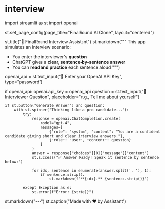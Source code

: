 # interview

import streamlit as st
import openai

st.set_page_config(page_title="FinalRound AI Clone", layout="centered")

st.title("🧠 FinalRound Interview Assistant")
st.markdown("""
This app simulates an interview scenario:
- You enter the interviewer's **question**
- ChatGPT gives a **clear, sentence-by-sentence answer**
- You can **read and practice** each sentence aloud
""")

openai_api = st.text_input("🔑 Enter your OpenAI API Key", type="password")

if openai_api:
    openai.api_key = openai_api
    question = st.text_input("🎤 Interviewer Question", placeholder="e.g., Tell me about yourself")

    if st.button("Generate Answer") and question:
        with st.spinner("Thinking like a pro candidate..."):
            try:
                response = openai.ChatCompletion.create(
                    model="gpt-4",
                    messages=[
                        {"role": "system", "content": "You are a confident candidate giving short and clear interview answers."},
                        {"role": "user", "content": question}
                    ]
                )
                answer = response["choices"][0]["message"]["content"]
                st.success("✅ Answer Ready! Speak it sentence by sentence below:")

                for idx, sentence in enumerate(answer.split('. '), 1):
                    if sentence.strip():
                        st.markdown(f"**{idx}.** {sentence.strip()}")

            except Exception as e:
                st.error(f"Error: {str(e)}")

st.markdown("---")
st.caption("Made with ❤️ by Assistant")
